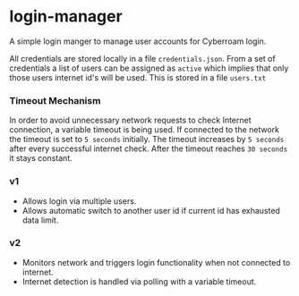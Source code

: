 # login-manager
A simple login manger to manage user accounts for Cyberroam login.

All credentials are stored locally in a file `credentials.json`.
From a set of credentials a list of users can be assigned as `active` which implies that only those users internet id's will be used. This is stored in a file `users.txt`

### Timeout Mechanism
In order to avoid unnecessary network requests to check Internet connection, a variable timeout is being used.
If connected to the network the timeout is set to `5 seconds` initially. The timeout increases by `5 seconds` after every successful internet check. After the timeout reaches `30 seconds` it stays constant.

### v1
- Allows login via multiple users.
- Allows automatic switch to another user id if current id has exhausted data limit.

### v2
- Monitors network and triggers login functionality when not connected to internet.
- Internet detection is handled via polling with a variable timeout.
